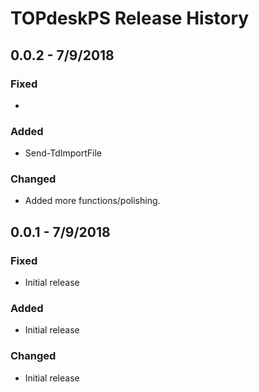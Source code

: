 # TOPdeskPS Release History

## 0.0.2 - 7/9/2018

### Fixed

* 

### Added

* Send-TdImportFile

### Changed

* Added more functions/polishing.

## 0.0.1 - 7/9/2018

### Fixed

* Initial release

### Added

* Initial release

### Changed

* Initial release

